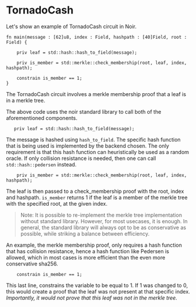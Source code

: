 # TornadoCash

Let's show an example of TornadoCash circuit in Noir.

```rust,noplaypen
fn main(message : [62]u8, index : Field, hashpath : [40]Field, root : Field) {

    priv leaf = std::hash::hash_to_field(message);

    priv is_member = std::merkle::check_membership(root, leaf, index, hashpath);

    constrain is_member == 1;
}
```

The TornadoCash circuit involves a merkle membership proof that a leaf is in a merkle tree.

The above code uses the noir standard library to call both of the aforementioned components.

```rust,noplaypen
   priv leaf = std::hash::hash_to_field(message);
```

The message is hashed using `hash_to_field`. The specific hash function that is being used is implemented by the backend chosen. The only requirement is that this hash function can heuristically be used as a random oracle. If only collision resistance is needed, then one can call `std::hash::pedersen` instead.

```rust,noplaypen
    priv is_member = std::merkle::check_membership(root, leaf, index, hashpath);
```

The leaf is then passed to a check_membership proof with the root, index and hashpath. `is_member` returns 1 if the leaf is a member of the merkle tree with the specified root, at the given index.

>Note: It is possible to re-implement the merkle tree implementation without standard library. However, for most usecases, it is enough. In general, the standard library will always opt to be as conservative as possible, while striking a balance between efficiency.

An example, the merkle membership proof, only requires a hash function that has collision resistance, hence a hash function like Pedersen is allowed, which in most cases is more efficient than the even more conservative sha256. 

```rust,noplaypen
    constrain is_member == 1;
```

This last line, constrains the variable to be equal to 1. If 1 was changed to 0, this would create a proof that the leaf was not present at that specific index. _Importantly, it would not prove that this leaf was not in the merkle tree._ 

